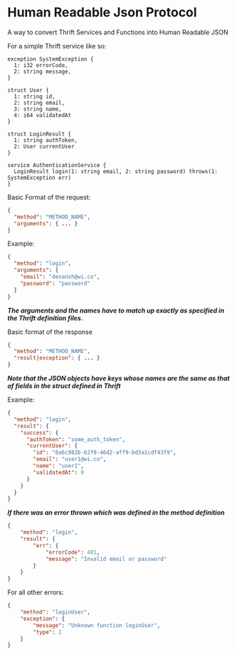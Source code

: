 # Human Readable Json Protocol
A way to convert Thrift Services and Functions into Human Readable JSON

For a simple Thrift service like so:

```
exception SystemException {
  1: i32 errorCode,
  2: string message,
}

struct User {
  1: string id,
  2: string email,
  3: string name,
  4: i64 validatedAt
}

struct LoginResult {
  1: string authToken,
  2: User currentUser
}

service AuthenticationService {
  LoginResult login(1: string email, 2: string password) throws(1: SystemException err)
}
```

Basic Format of the request:
```json
{
  "method": "METHOD_NAME",
  "arguments": { ... }
}
```

Example:
```json
{
  "method": "login",
  "arguments": {
    "email": "devansh@wi.co",
    "password": "password"
  }
}
```

**_The arguments and the names have to match up exactly as specified in the Thrift definition files._**

Basic format of the response
```json
{
  "method": "METHOD_NAME",
  "result|exception": { ... }
}
```
**_Note that the JSON objects have keys whose names are the same as that of fields in the struct defined in Thrift_**

Example:
```json
{
  "method": "login",
  "result": {
    "success": {
      "authToken": "some_auth_token",
      "currentUser": {
        "id": "6a6c982b-62f9-46d2-aff9-bd3a1cdf43f9",
        "email": "user1@wi.co",
        "name": "user1",
        "validatedAt": 0
      }
    }
  }
}
```


**_If there was an error thrown which was defined in the method definition_**
```json
{
    "method": "login",
    "result": {
        "err": {
            "errorCode": 401,
            "message": "Invalid email or password"
        }
    }
}
```

For all other errors:
```json
{
    "method": "loginUser",
    "exception": {
        "message": "Unknown function loginUser",
        "type": 1
    }
}
```

